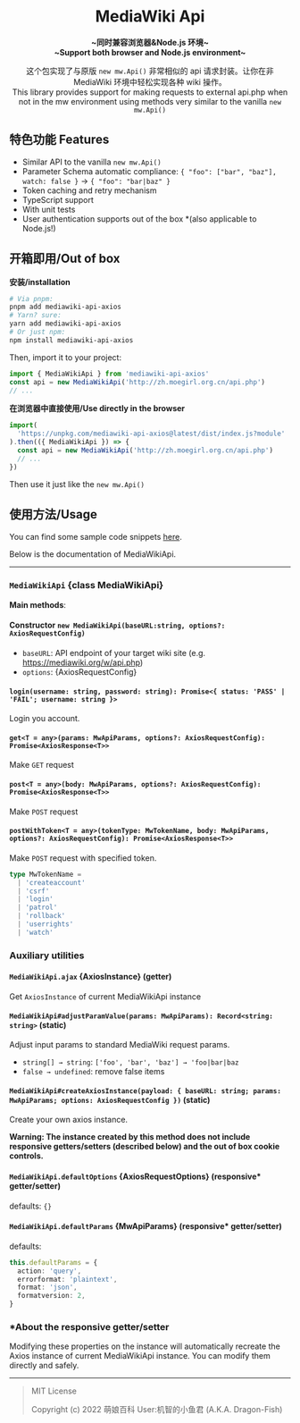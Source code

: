 <div align="center">

# MediaWiki Api

**~同时兼容浏览器&Node.js 环境~**<br>
**~Support both browser and Node.js environment~**

这个包实现了与原版 `new mw.Api()` 非常相似的 api 请求封装。让你在非 MediaWiki 环境中轻松实现各种 wiki 操作。<br>
This library provides support for making requests to external api.php when not in the mw environment using methods very similar to the vanilla `new mw.Api()`

</div>

## 特色功能 Features

- Similar API to the vanilla `new mw.Api()`
- Parameter Schema automatic compliance: `{ "foo": ["bar", "baz"], watch: false }` → `{ "foo": "bar|baz" }`
- Token caching and retry mechanism
- TypeScript support
- With unit tests
- User authentication supports out of the box \*(also applicable to Node.js!)

## 开箱即用/Out of box

**安装/installation**

```sh
# Via pnpm:
pnpm add mediawiki-api-axios
# Yarn? sure:
yarn add mediawiki-api-axios
# Or just npm:
npm install mediawiki-api-axios
```

Then, import it to your project:

```ts
import { MediaWikiApi } from 'mediawiki-api-axios'
const api = new MediaWikiApi('http://zh.moegirl.org.cn/api.php')
// ...
```

**在浏览器中直接使用/Use directly in the browser**

```ts
import(
  'https://unpkg.com/mediawiki-api-axios@latest/dist/index.js?module'
).then(({ MediaWikiApi }) => {
  const api = new MediaWikiApi('http://zh.moegirl.org.cn/api.php')
  // ...
})
```

Then use it just like the `new mw.Api()`

## 使用方法/Usage

You can find some sample code snippets [here](test/).

Below is the documentation of MediaWikiApi.

---

### `MediaWikiApi` {class MediaWikiApi}

**Main methods**:

#### Constructor `new MediaWikiApi(baseURL:string, options?: AxiosRequestConfig)`

- `baseURL`: API endpoint of your target wiki site (e.g. https://mediawiki.org/w/api.php)
- `options`: {AxiosRequestConfig}

#### `login(username: string, password: string): Promise<{ status: 'PASS' | 'FAIL'; username: string }>`

Login you account.

#### `get<T = any>(params: MwApiParams, options?: AxiosRequestConfig): Promise<AxiosResponse<T>>`

Make `GET` request

#### `post<T = any>(body: MwApiParams, options?: AxiosRequestConfig): Promise<AxiosResponse<T>>`

Make `POST` request

#### `postWithToken<T = any>(tokenType: MwTokenName, body: MwApiParams, options?: AxiosRequestConfig): Promise<AxiosResponse<T>>`

Make `POST` request with specified token.

```ts
type MwTokenName =
  | 'createaccount'
  | 'csrf'
  | 'login'
  | 'patrol'
  | 'rollback'
  | 'userrights'
  | 'watch'
```

### Auxiliary utilities

#### `MediaWikiApi.ajax` {AxiosInstance} (getter)

Get `AxiosInstance` of current MediaWikiApi instance

#### `MediaWikiApi#adjustParamValue(params: MwApiParams): Record<string: string>` (static)

Adjust input params to standard MediaWiki request params.

- `string[] → string`: `['foo', 'bar', 'baz'] → 'foo|bar|baz`
- `false → undefined`: remove false items

#### `MediaWikiApi#createAxiosInstance(payload: { baseURL: string; params: MwApiParams; options: AxiosRequestConfig })` (static)

Create your own axios instance.

**Warning: The instance created by this method does not include responsive getters/setters (described below) and the out of box cookie controls.**

#### `MediaWikiApi.defaultOptions` {AxiosRequestOptions} (responsive\* getter/setter)

defaults: `{}`

#### `MediaWikiApi.defaultParams` {MwApiParams} (responsive\* getter/setter)

defaults:

```ts
this.defaultParams = {
  action: 'query',
  errorformat: 'plaintext',
  format: 'json',
  formatversion: 2,
}
```

### \*About the responsive getter/setter

Modifying these properties on the instance will automatically recreate the Axios instance of current MediaWikiApi instance. You can modify them directly and safely.

---

> MIT License
>
> Copyright (c) 2022 萌娘百科 User:机智的小鱼君 (A.K.A. Dragon-Fish)
